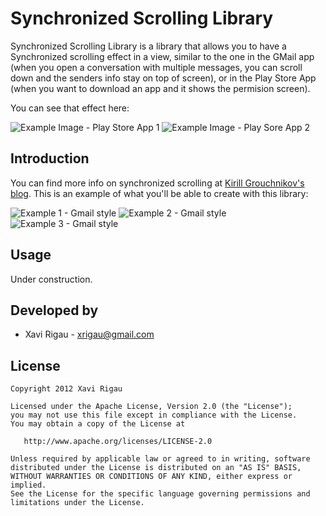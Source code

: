 Synchronized Scrolling Library
==============================

Synchronized Scrolling Library is a library that allows you to have a Synchronized scrolling effect in a view, similar to the one in the GMail app (when you open a conversation with multiple messages, you can scroll down and the senders info stay on top of screen), or in the Play Store App (when you want to download an app and it shows the permision screen).

You can see that effect here:

![Example Image - Play Store App 1][1] ![Example Image - Play Sore App 2][2]


Introduction
------------

You can find more info on synchronized scrolling at [Kirill Grouchnikov's blog][3].
This is an example of what you'll be able to create with this library:

![Example 1 - Gmail style][4] ![Example 2 - Gmail style][5]![Example 3 - Gmail style][6]


Usage
-----

Under construction.



Developed by
------------

* Xavi Rigau - <xrigau@gmail.com>



License
-------

    Copyright 2012 Xavi Rigau

    Licensed under the Apache License, Version 2.0 (the "License");
    you may not use this file except in compliance with the License.
    You may obtain a copy of the License at

       http://www.apache.org/licenses/LICENSE-2.0

    Unless required by applicable law or agreed to in writing, software
    distributed under the License is distributed on an "AS IS" BASIS,
    WITHOUT WARRANTIES OR CONDITIONS OF ANY KIND, either express or implied.
    See the License for the specific language governing permissions and
    limitations under the License.

	
 [1]: http://farm7.static.flickr.com/6002/5951568960_83645dd316.jpg
 [2]: http://farm7.static.flickr.com/6137/5951013387_4996df9339.jpg
 [3]: http://www.pushing-pixels.org/2011/07/18/android-tips-and-tricks-synchronized-scrolling.html
 [4]: http://xavirigau.com/public_img/gmail_style_1.png
 [5]: http://xavirigau.com/public_img/gmail_style_2.png
 [6]: http://xavirigau.com/public_img/gmail_style_3.png